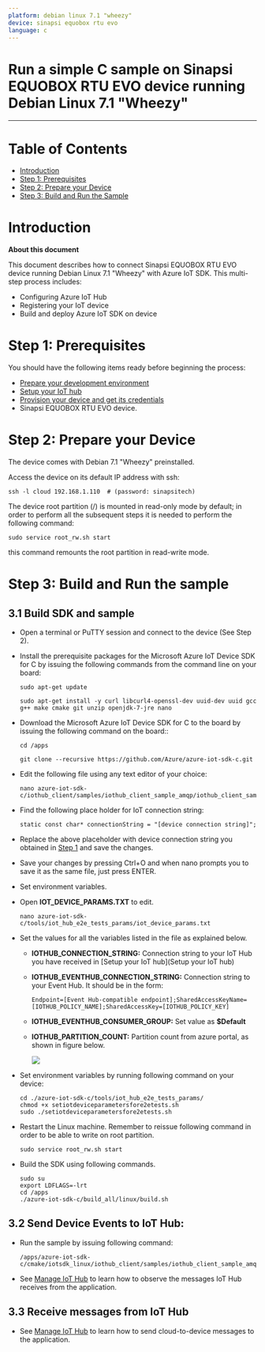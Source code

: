 ```yaml
---
platform: debian linux 7.1 "wheezy"
device: sinapsi equobox rtu evo
language: c
---
```


Run a simple C sample on Sinapsi EQUOBOX RTU EVO device running Debian Linux 7.1 "Wheezy"
===
---

# Table of Contents

-   [Introduction](#Introduction)
-   [Step 1: Prerequisites](#Prerequisites)
-   [Step 2: Prepare your Device](#PrepareDevice)
-   [Step 3: Build and Run the Sample](#Build)

# Introduction

**About this document**

This document describes how to connect Sinapsi EQUOBOX RTU EVO device running Debian Linux 7.1 "Wheezy" with Azure IoT SDK. This multi-step process includes:
-   Configuring Azure IoT Hub
-   Registering your IoT device
-   Build and deploy Azure IoT SDK on device

<a name="Prerequisites"></a>
# Step 1: Prerequisites

You should have the following items ready before beginning the process:

-   [Prepare your development environment][setup-devbox-linux]
-   [Setup your IoT hub][lnk-setup-iot-hub]
-   [Provision your device and get its credentials][lnk-manage-iot-hub]
-   Sinapsi EQUOBOX RTU EVO device.

<a name="PrepareDevice"></a>
# Step 2: Prepare your Device

The device comes with Debian 7.1 "Wheezy" preinstalled.

Access the device on its default IP address with ssh:

    ssh -l cloud 192.168.1.110  # (password: sinapsitech)

The device root partition (/) is mounted in read-only mode by default; in order to perform all the subsequent steps it is needed to perform the following command:

    sudo service root_rw.sh start

this command remounts the root partition in read-write mode.

<a name="Build"></a>
# Step 3: Build and Run the sample

<a name="Load"></a>
## 3.1 Build SDK and sample

-   Open a terminal or PuTTY session and connect to the device (See Step 2).

-   Install the prerequisite packages for the Microsoft Azure IoT Device SDK for C by issuing the following commands from the command line on your board:

        sudo apt-get update

        sudo apt-get install -y curl libcurl4-openssl-dev uuid-dev uuid gcc g++ make cmake git unzip openjdk-7-jre nano

-   Download the Microsoft Azure IoT Device SDK for C to the board by issuing the following command on the board::

        cd /apps

        git clone --recursive https://github.com/Azure/azure-iot-sdk-c.git

-   Edit the following file using any text editor of your choice:

        nano azure-iot-sdk-c/iothub_client/samples/iothub_client_sample_amqp/iothub_client_sample_amqp.c

-   Find the following place holder for IoT connection string:

        static const char* connectionString = "[device connection string]";

-   Replace the above placeholder with device connection string you obtained in [Step 1](#Prerequisites) and save the changes.

-   Save your changes by pressing Ctrl+O and when nano prompts you to save it as the same file, just press ENTER.

-   Set environment variables.

-   Open **IOT_DEVICE_PARAMS.TXT** to edit.

        nano azure-iot-sdk-c/tools/iot_hub_e2e_tests_params/iot_device_params.txt

-   Set the values for all the variables listed in the file as explained below.

    -   **IOTHUB_CONNECTION_STRING:** Connection string to your IoT Hub you have received in [Setup your IoT hub](Setup your IoT hub)

    -   **IOTHUB_EVENTHUB_CONNECTION_STRING:** Connection string to your Event Hub. It should be in the form:
    
            Endpoint=[Event Hub-compatible endpoint];SharedAccessKeyName=[IOTHUB_POLICY_NAME];SharedAccessKey=[IOTHUB_POLICY_KEY]
        
    -   **IOTHUB_EVENTHUB_CONSUMER_GROUP:** Set value as **$Default**
    -   **IOTHUB_PARTITION_COUNT:** Partition count from azure portal, as shown in figure below.

        ![](https://github.com/Azure/azure-iot-device-ecosystem/raw/master/iotcertification/iot_certification_linux_c/images/azure-portal-partition-count.png)

-   Set environment variables by running following command on your device:

        cd ./azure-iot-sdk-c/tools/iot_hub_e2e_tests_params/
        chmod +x setiotdeviceparametersfore2etests.sh
        sudo ./setiotdeviceparametersfore2etests.sh

-   Restart the Linux machine. Remember to reissue following command in order to be able to write on root partition.

        sudo service root_rw.sh start 

-   Build the SDK using following commands.

        sudo su
        export LDFLAGS=-lrt
        cd /apps
        ./azure-iot-sdk-c/build_all/linux/build.sh

## 3.2 Send Device Events to IoT Hub:

-   Run the sample by issuing following command:

        /apps/azure-iot-sdk-c/cmake/iotsdk_linux/iothub_client/samples/iothub_client_sample_amqp/iothub_client_sample_amqp

-   See [Manage IoT Hub][lnk-manage-iot-hub] to learn how to observe the messages IoT Hub receives from the application.

## 3.3 Receive messages from IoT Hub

-   See [Manage IoT Hub][lnk-manage-iot-hub] to learn how to send cloud-to-device messages to the application.

[setup-devbox-linux]: https://github.com/Azure/azure-iot-sdk-c/blob/master/doc/devbox_setup.md
[lnk-setup-iot-hub]: https://github.com/Azure/azure-iot-device-ecosystem/blob/master/setup_iothub.md
[lnk-manage-iot-hub]: https://github.com/Azure/azure-iot-device-ecosystem/blob/master/manage_iot_hub.md
